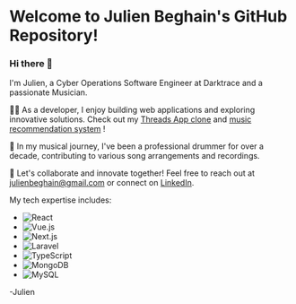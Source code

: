 
# Welcome to Julien Beghain's GitHub Repository!

### Hi there 👋

I'm Julien, a Cyber Operations Software Engineer at Darktrace and a passionate Musician. 

👨‍💻 As a developer, I enjoy building web applications and exploring innovative solutions. Check out my [Threads App clone](https://github.com/decaftundra/threads) and [music recommendation system](https://github.com/decaftundra/unlistened-vue) !

🥁 In my musical journey, I've been a professional drummer for over a decade, contributing to various song arrangements and recordings.

🌱 Let's collaborate and innovate together! Feel free to reach out at [julienbeghain@gmail.com](mailto:contact@julienbeghain.mozmail.com) or connect on [LinkedIn](https://www.linkedin.com/in/julien-beghain).

My tech expertise includes:

- ![React](https://img.shields.io/badge/-React-black?style=flat-square&logo=react)
- ![Vue.js](https://img.shields.io/badge/-Vue.js-black?style=flat-square&logo=vue.js)
- ![Next.js](https://img.shields.io/badge/-Next.js-black?style=flat-square&logo=next.js)
- ![Laravel](https://img.shields.io/badge/-Laravel-black?style=flat-square&logo=laravel)
- ![TypeScript](https://img.shields.io/badge/-TypeScript-black?style=flat-square&logo=typescript)
- ![MongoDB](https://img.shields.io/badge/-MongoDB-black?style=flat-square&logo=mongodb)
- ![MySQL](https://img.shields.io/badge/-MySQL-black?style=flat-square&logo=mysql)

-Julien
